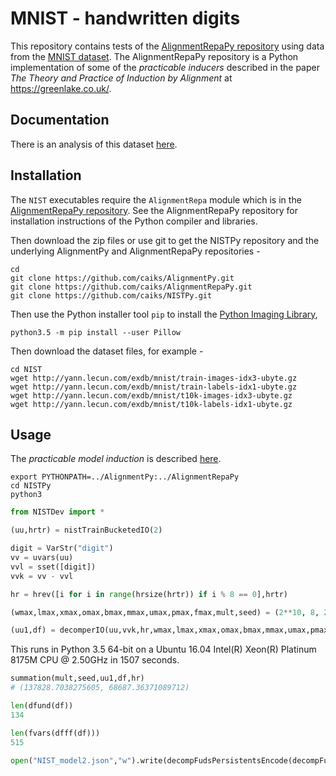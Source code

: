 # MNIST - handwritten digits

This repository contains tests of the [AlignmentRepaPy repository](https://github.com/caiks/AlignmentRepaPy) using data from the [MNIST dataset](http://yann.lecun.com/exdb/mnist/). The AlignmentRepaPy repository is a Python implementation of some of the *practicable inducers* described in the paper *The Theory and Practice of Induction by Alignment* at https://greenlake.co.uk/. 

## Documentation

There is an analysis of this dataset [here](https://greenlake.co.uk/pages/dataset_python_NIST). 

## Installation

The `NIST` executables require the `AlignmentRepa` module which is in the [AlignmentRepaPy repository](https://github.com/caiks/AlignmentRepaPy). See the AlignmentRepaPy repository for installation instructions of the Python compiler and libraries.

Then download the zip files or use git to get the NISTPy repository and the underlying AlignmentPy and AlignmentRepaPy repositories -
```
cd
git clone https://github.com/caiks/AlignmentPy.git
git clone https://github.com/caiks/AlignmentRepaPy.git
git clone https://github.com/caiks/NISTPy.git
```
Then use the Python installer tool `pip` to install the [Python Imaging Library](https://pypi.org/project/Pillow/), 
```
python3.5 -m pip install --user Pillow
```
Then download the dataset files, for example -
```
cd NIST
wget http://yann.lecun.com/exdb/mnist/train-images-idx3-ubyte.gz
wget http://yann.lecun.com/exdb/mnist/train-labels-idx1-ubyte.gz
wget http://yann.lecun.com/exdb/mnist/t10k-images-idx3-ubyte.gz
wget http://yann.lecun.com/exdb/mnist/t10k-labels-idx1-ubyte.gz
```

## Usage

The *practicable model induction* is described [here](https://greenlake.co.uk/pages/dataset_python_NIST_model#model2).

```
export PYTHONPATH=../AlignmentPy:../AlignmentRepaPy
cd NISTPy
python3

```
```py
from NISTDev import *

(uu,hrtr) = nistTrainBucketedIO(2)

digit = VarStr("digit")
vv = uvars(uu)
vvl = sset([digit])
vvk = vv - vvl

hr = hrev([i for i in range(hrsize(hrtr)) if i % 8 == 0],hrtr)

(wmax,lmax,xmax,omax,bmax,mmax,umax,pmax,fmax,mult,seed) = (2**10, 8, 2**10, 10, (10*3), 3, 2**8, 1, 15, 3, 5)

(uu1,df) = decomperIO(uu,vvk,hr,wmax,lmax,xmax,omax,bmax,mmax,umax,pmax,fmax,mult,seed)

```
This runs in Python 3.5 64-bit on a Ubuntu 16.04 Intel(R) Xeon(R) Platinum 8175M CPU @ 2.50GHz in 1507 seconds.
```py
summation(mult,seed,uu1,df,hr)
# (137828.7038275605, 68687.36371089712)

len(dfund(df))
134

len(fvars(dfff(df)))
515

open("NIST_model2.json","w").write(decompFudsPersistentsEncode(decompFudsPersistent(df)))
```


